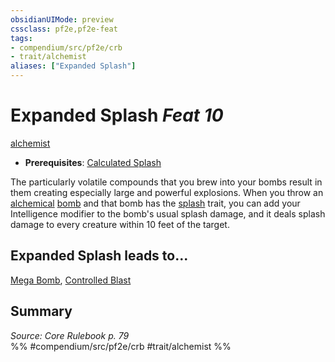 ```yaml
---
obsidianUIMode: preview
cssclass: pf2e,pf2e-feat
tags:
- compendium/src/pf2e/crb
- trait/alchemist
aliases: ["Expanded Splash"]
---
```

# Expanded Splash  *Feat 10*  
[alchemist](/rules/traits/alchemist.md)  

- **Prerequisites**: [Calculated Splash](/compendium/feats/calculated-splash.md)

The particularly volatile compounds that you brew into your bombs result in them creating especially large and powerful explosions. When you throw an [alchemical](/rules/traits/alchemical.md) [bomb](/rules/traits/bomb.md) and that bomb has the [splash](/rules/traits/splash.md) trait, you can add your Intelligence modifier to the bomb's usual splash damage, and it deals splash damage to every creature within 10 feet of the target.

## Expanded Splash leads to...

[Mega Bomb](/compendium/feats/mega-bomb.md), [Controlled Blast](/compendium/feats/controlled-blast-g-g.md)

## Summary

*Source: Core Rulebook p. 79*  
%% #compendium/src/pf2e/crb #trait/alchemist %%